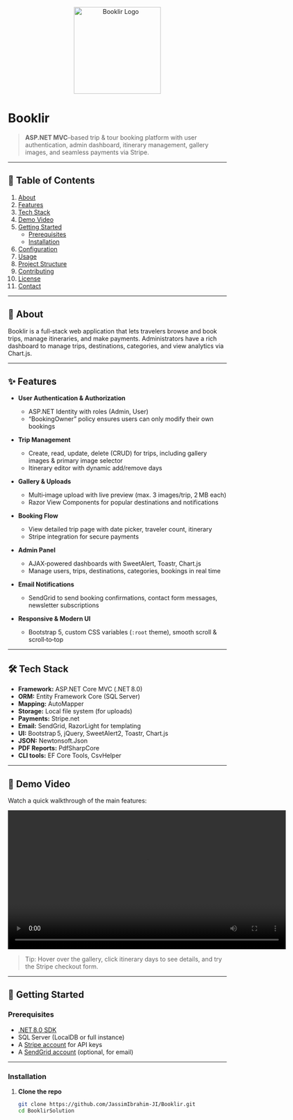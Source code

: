 <p align="center">
  <img src="[![booklir-logo.png](https://i.postimg.cc/fRmNB8CS/booklir-logo.png)](https://postimg.cc/LJ9wsBrm)" alt="Booklir Logo" width="200" />
</p>

# Booklir

> **ASP.NET MVC**–based trip & tour booking platform with user authentication, admin dashboard, itinerary management, gallery images, and seamless payments via Stripe.

---

## 📖 Table of Contents

1. [About](#about)  
2. [Features](#features)  
3. [Tech Stack](#tech-stack)  
4. [Demo Video](#demo-video)  
5. [Getting Started](#getting-started)  
   - [Prerequisites](#prerequisites)  
   - [Installation](#installation)  
6. [Configuration](#configuration)  
7. [Usage](#usage)  
8. [Project Structure](#project-structure)  
9. [Contributing](#contributing)  
10. [License](#license)  
11. [Contact](#contact)  

---

## 🧐 About

Booklir is a full‑stack web application that lets travelers browse and book trips, manage itineraries, and make payments. Administrators have a rich dashboard to manage trips, destinations, categories, and view analytics via Chart.js.

---

## ✨ Features

- **User Authentication & Authorization**  
  - ASP.NET Identity with roles (Admin, User)  
  - “BookingOwner” policy ensures users can only modify their own bookings  

- **Trip Management**  
  - Create, read, update, delete (CRUD) for trips, including gallery images & primary image selector  
  - Itinerary editor with dynamic add/remove days  

- **Gallery & Uploads**  
  - Multi‑image upload with live preview (max. 3 images/trip, 2 MB each)  
  - Razor View Components for popular destinations and notifications  

- **Booking Flow**  
  - View detailed trip page with date picker, traveler count, itinerary  
  - Stripe integration for secure payments  

- **Admin Panel**  
  - AJAX‑powered dashboards with SweetAlert, Toastr, Chart.js  
  - Manage users, trips, destinations, categories, bookings in real time  

- **Email Notifications**  
  - SendGrid to send booking confirmations, contact form messages, newsletter subscriptions  

- **Responsive & Modern UI**  
  - Bootstrap 5, custom CSS variables (`:root` theme), smooth scroll & scroll‑to‑top  

---

## 🛠 Tech Stack

- **Framework:** ASP.NET Core MVC (.NET 8.0)  
- **ORM:** Entity Framework Core (SQL Server)  
- **Mapping:** AutoMapper  
- **Storage:** Local file system (for uploads)  
- **Payments:** Stripe.net  
- **Email:** SendGrid, RazorLight for templating  
- **UI:** Bootstrap 5, jQuery, SweetAlert2, Toastr, Chart.js  
- **JSON:** Newtonsoft.Json  
- **PDF Reports:** PdfSharpCore  
- **CLI tools:** EF Core Tools, CsvHelper  

---

## 🎥 Demo Video

Watch a quick walkthrough of the main features:

<video width="640" controls>
  <source src="https://onedrive.live.com/download?cid=<YOUR-CID>&resid=<RESID>&authkey=<AUTHKEY>" type="video/mp4">
  Your browser does not support the video tag.
</video>

> Tip: Hover over the gallery, click itinerary days to see details, and try the Stripe checkout form.

---

## 🚀 Getting Started

### Prerequisites

- [.NET 8.0 SDK](https://dotnet.microsoft.com/download)  
- SQL Server (LocalDB or full instance)  
- A [Stripe account](https://stripe.com) for API keys  
- A [SendGrid account](https://sendgrid.com) (optional, for email)  

---

### Installation

1. **Clone the repo**  
   ```bash
   git clone https://github.com/JassimIbrahim-JI/Booklir.git
   cd BooklirSolution
